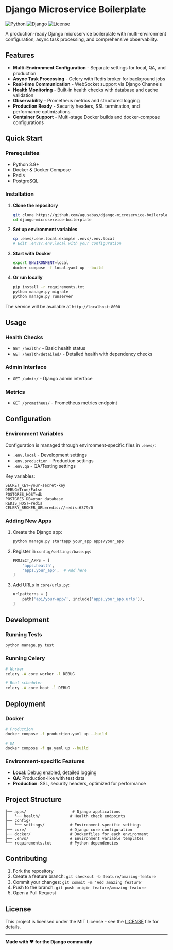 # Django Microservice Boilerplate

[![Python](https://img.shields.io/badge/python-3.9+-blue.svg)](https://python.org)
[![Django](https://img.shields.io/badge/django-4.2-green.svg)](https://djangoproject.com)
[![License](https://img.shields.io/badge/license-MIT-blue.svg)](LICENSE)

A production-ready Django microservice boilerplate with multi-environment configuration, async task processing, and comprehensive observability.

## Features

- **Multi-Environment Configuration** - Separate settings for local, QA, and production
- **Async Task Processing** - Celery with Redis broker for background jobs
- **Real-time Communication** - WebSocket support via Django Channels
- **Health Monitoring** - Built-in health checks with database and cache validation
- **Observability** - Prometheus metrics and structured logging
- **Production Ready** - Security headers, SSL termination, and performance optimizations
- **Container Support** - Multi-stage Docker builds and docker-compose configurations

## Quick Start

### Prerequisites

- Python 3.9+
- Docker & Docker Compose
- Redis
- PostgreSQL

### Installation

1. **Clone the repository**

   ```bash
   git clone https://github.com/agusabas/django-microservice-boilerplate.git
   cd django-microservice-boilerplate
   ```

2. **Set up environment variables**

   ```bash
   cp .envs/.env.local.example .envs/.env.local
   # Edit .envs/.env.local with your configuration
   ```

3. **Start with Docker**

   ```bash
   export ENVIRONMENT=local
   docker compose -f local.yaml up --build
   ```

4. **Or run locally**
   ```bash
   pip install -r requirements.txt
   python manage.py migrate
   python manage.py runserver
   ```

The service will be available at `http://localhost:8000`

## Usage

### Health Checks

- `GET /health/` - Basic health status
- `GET /health/detailed/` - Detailed health with dependency checks

### Admin Interface

- `GET /admin/` - Django admin interface

### Metrics

- `GET /prometheus/` - Prometheus metrics endpoint

## Configuration

### Environment Variables

Configuration is managed through environment-specific files in `.envs/`:

- `.env.local` - Development settings
- `.env.production` - Production settings
- `.env.qa` - QA/Testing settings

Key variables:

```env
SECRET_KEY=your-secret-key
DEBUG=True/False
POSTGRES_HOST=db
POSTGRES_DB=your_database
REDIS_HOST=redis
CELERY_BROKER_URL=redis://redis:6379/0
```

### Adding New Apps

1. Create the Django app:

   ```bash
   python manage.py startapp your_app apps/your_app
   ```

2. Register in `config/settings/base.py`:

   ```python
   PROJECT_APPS = [
       'apps.health',
       'apps.your_app',  # Add here
   ]
   ```

3. Add URLs in `core/urls.py`:
   ```python
   urlpatterns = [
       path('api/your-app/', include('apps.your_app.urls')),
   ]
   ```

## Development

### Running Tests

```bash
python manage.py test
```

### Running Celery

```bash
# Worker
celery -A core worker -l DEBUG

# Beat scheduler
celery -A core beat -l DEBUG
```

## Deployment

### Docker

```bash
# Production
docker compose -f production.yaml up --build

# QA
docker compose -f qa.yaml up --build
```

### Environment-specific Features

- **Local**: Debug enabled, detailed logging
- **QA**: Production-like with test data
- **Production**: SSL, security headers, optimized for performance

## Project Structure

```
├── apps/                    # Django applications
│   └── health/             # Health check endpoints
├── config/
│   └── settings/           # Environment-specific settings
├── core/                   # Django core configuration
├── docker/                 # Dockerfiles for each environment
├── .envs/                  # Environment variable templates
└── requirements.txt        # Python dependencies
```

## Contributing

1. Fork the repository
2. Create a feature branch: `git checkout -b feature/amazing-feature`
3. Commit your changes: `git commit -m 'Add amazing feature'`
4. Push to the branch: `git push origin feature/amazing-feature`
5. Open a Pull Request

## License

This project is licensed under the MIT License - see the [LICENSE](LICENSE) file for details.

---

**Made with ❤️ for the Django community**
